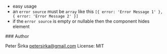 - easy usage
- an `error source` must be `array` like this `[{ error: 'Error Message 1' }, { error: 'Error Message 2' }]`
- if the `error source` is empty or nullable then the component hides element

### Author

Peter Širka <petersirka@gmail.com>
License: MIT